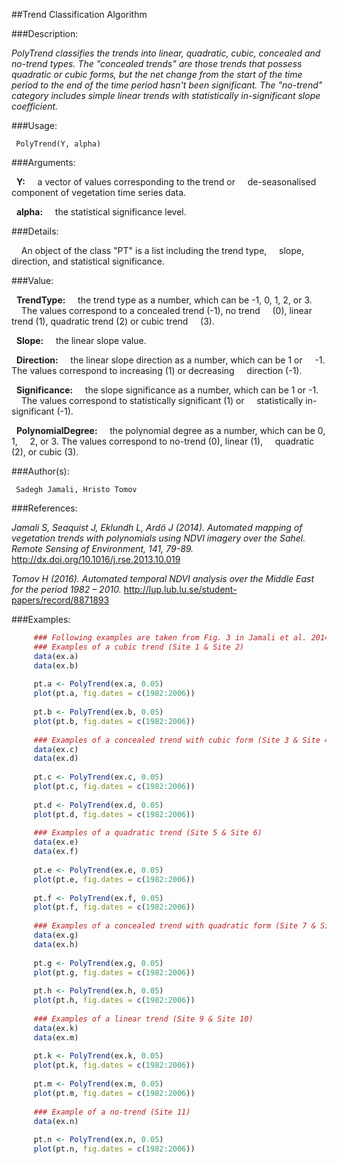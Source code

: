 ##Trend Classification Algorithm

###Description:

*PolyTrend classifies the trends into linear, quadratic, cubic, concealed and no-trend types. The "concealed trends" are those trends that possess quadratic or cubic forms, but the net change
from the start of the time period to the end of the time period hasn't been significant. The "no-trend" category includes simple linear trends with statistically in-significant slope coefficient.*

###Usage:

     PolyTrend(Y, alpha)
     
###Arguments:

&nbsp;&nbsp;**Y:** 
&nbsp;&nbsp;&nbsp;&nbsp;a vector of values corresponding to the trend or
&nbsp;&nbsp;&nbsp;&nbsp;de-seasonalised component of vegetation time series data.

&nbsp;&nbsp;**alpha:** 
&nbsp;&nbsp;&nbsp;&nbsp;the statistical significance level.

###Details:

&nbsp;&nbsp;&nbsp;&nbsp;An object of the class "PT" is a list including the trend type,
&nbsp;&nbsp;&nbsp;&nbsp;slope, direction, and statistical significance.

###Value:

&nbsp;&nbsp;**TrendType:** 
&nbsp;&nbsp;&nbsp;&nbsp;the trend type as a number, which can be -1, 0, 1, 2, or 3.
&nbsp;&nbsp;&nbsp;&nbsp;The values correspond to a concealed trend (-1), no trend
&nbsp;&nbsp;&nbsp;&nbsp;(0), linear trend (1), quadratic trend (2) or cubic trend
&nbsp;&nbsp;&nbsp;&nbsp;(3).

&nbsp;&nbsp;**Slope:** 
&nbsp;&nbsp;&nbsp;&nbsp;the linear slope value.

&nbsp;&nbsp;**Direction:**
&nbsp;&nbsp;&nbsp;&nbsp;the linear slope direction as a number, which can be 1 or
&nbsp;&nbsp;&nbsp;&nbsp;-1. The values correspond to increasing (1) or decreasing
&nbsp;&nbsp;&nbsp;&nbsp;direction (-1).

&nbsp;&nbsp;**Significance:** 
&nbsp;&nbsp;&nbsp;&nbsp;the slope significance as a number, which can be 1 or -1.
&nbsp;&nbsp;&nbsp;&nbsp;The values correspond to statistically significant (1) or
&nbsp;&nbsp;&nbsp;&nbsp;statistically in-significant (-1).

&nbsp;&nbsp;**PolynomialDegree:** 
&nbsp;&nbsp;&nbsp;&nbsp;the polynomial degree as a number, which can be 0, 1,
&nbsp;&nbsp;&nbsp;&nbsp;2, or 3. The values correspond to no-trend (0), linear (1),
&nbsp;&nbsp;&nbsp;&nbsp;quadratic (2), or cubic (3).

###Author(s):

     Sadegh Jamali, Hristo Tomov

###References:

*Jamali S, Seaquist J, Eklundh L, Ardö J (2014). Automated mapping of vegetation trends with polynomials using NDVI imagery over the Sahel. Remote Sensing of Environment, 141, 79-89.*
<http://dx.doi.org/10.1016/j.rse.2013.10.019>

*Tomov H (2016). Automated temporal NDVI analysis over the Middle East for the period 1982 – 2010.*
<http://lup.lub.lu.se/student-papers/record/8871893>

###Examples:
```R
     ### Following examples are taken from Fig. 3 in Jamali et al. 2014
     ### Examples of a cubic trend (Site 1 & Site 2)
     data(ex.a)
     data(ex.b)
     
     pt.a <- PolyTrend(ex.a, 0.05)
     plot(pt.a, fig.dates = c(1982:2006))
     
     pt.b <- PolyTrend(ex.b, 0.05)
     plot(pt.b, fig.dates = c(1982:2006))
     
     ### Examples of a concealed trend with cubic form (Site 3 & Site 4)
     data(ex.c)
     data(ex.d)
     
     pt.c <- PolyTrend(ex.c, 0.05)
     plot(pt.c, fig.dates = c(1982:2006))
     
     pt.d <- PolyTrend(ex.d, 0.05)
     plot(pt.d, fig.dates = c(1982:2006))
     
     ### Examples of a quadratic trend (Site 5 & Site 6)
     data(ex.e)
     data(ex.f)
     
     pt.e <- PolyTrend(ex.e, 0.05)
     plot(pt.e, fig.dates = c(1982:2006))
     
     pt.f <- PolyTrend(ex.f, 0.05)
     plot(pt.f, fig.dates = c(1982:2006))
     
     ### Examples of a concealed trend with quadratic form (Site 7 & Site 8)
     data(ex.g)
     data(ex.h)
     
     pt.g <- PolyTrend(ex.g, 0.05)
     plot(pt.g, fig.dates = c(1982:2006))
     
     pt.h <- PolyTrend(ex.h, 0.05)
     plot(pt.h, fig.dates = c(1982:2006))
     
     ### Examples of a linear trend (Site 9 & Site 10)
     data(ex.k)
     data(ex.m)
     
     pt.k <- PolyTrend(ex.k, 0.05)
     plot(pt.k, fig.dates = c(1982:2006))
     
     pt.m <- PolyTrend(ex.m, 0.05)
     plot(pt.m, fig.dates = c(1982:2006))
     
     ### Example of a no-trend (Site 11)
     data(ex.n)
     
     pt.n <- PolyTrend(ex.n, 0.05)
     plot(pt.n, fig.dates = c(1982:2006))
```
